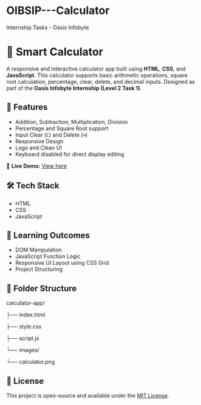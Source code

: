# OIBSIP---Calculator
Internship Tasks - Oasis Infobyte

# 🔢 Smart Calculator

A responsive and interactive calculator app built using **HTML**, **CSS**, and **JavaScript**. This calculator supports basic arithmetic operations, square root calculation, percentage, clear, delete, and decimal inputs. Designed as part of the **Oasis Infobyte Internship (Level 2 Task 1)**.

## 🚀 Features

- Addition, Subtraction, Multiplication, Division
- Percentage and Square Root support
- Input Clear (`C`) and Delete (`⌫`)
- Responsive Design
- Logo and Clean UI
- Keyboard disabled for direct display editing

🔗 **Live Demo:** [View here](https://genuineinsaan.github.io/oibsip/task2-calculator/)

## 🛠️ Tech Stack

- HTML
- CSS
- JavaScript

## 🧠 Learning Outcomes

- DOM Manipulation
- JavaScript Function Logic
- Responsive UI Layout using CSS Grid
- Project Structuring

## 📁 Folder Structure

calculator-app/

├── index.html

├── style.css

├── script.js

└── images/

└── calculator.png


## 📄 License

This project is open-source and available under the [MIT License](LICENSE).


